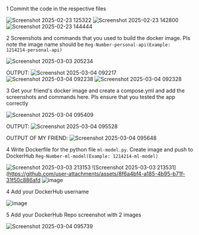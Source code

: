 1 Commit the code in the respective files

![Screenshot 2025-02-23 125322](https://github.com/user-attachments/assets/49b04798-ec97-4cde-8145-6cb9390c2d43)
![Screenshot 2025-02-23 142800](https://github.com/user-attachments/assets/aad023f8-d0e1-4168-817a-5e947bc12926)
![Screenshot 2025-02-23 144444](https://github.com/user-attachments/assets/70b6a99d-5ec4-4a7b-a8aa-b40666d67c58)

 2 Screenshots and commands that you used to build the docker image. Pls note the image name should be `Reg-Number-personal-api(Example: 1214214-personal-api)`

 ![Screenshot 2025-03-03 205234](https://github.com/user-attachments/assets/671a123e-da53-4533-b15b-911d3aa863a6)

 OUTPUT:
 ![Screenshot 2025-03-04 092217](https://github.com/user-attachments/assets/0cd04dba-b8d6-48ad-b5af-5738d0228ee8)
 ![Screenshot 2025-03-04 092238](https://github.com/user-attachments/assets/7126a7a8-6220-48f4-b44e-697b268a281a)
 ![Screenshot 2025-03-04 092328](https://github.com/user-attachments/assets/77fefb29-978d-4873-92f4-ed06b252f3b9)


3 Get your friend's docker image and create a compose.yml and add the screenshots and commands here. Pls ensure that you tested the app correctly

 ![Screenshot 2025-03-04 095409](https://github.com/user-attachments/assets/c59d8917-694f-4fa9-aed6-bc9d70dac099)

 OUTPUT:
 ![Screenshot 2025-03-04 095528](https://github.com/user-attachments/assets/d379a40a-5e25-4f3d-8b6b-e01620363d3a)

 OUTPUT OF MY FRIEND:
 ![Screenshot 2025-03-04 095648](https://github.com/user-attachments/assets/860b16fb-956d-4f2b-99bd-8e0201cd3866)


 4 Write Dockerfile for the python file `ml-model.py`. Create image and push to DockerHub `Reg-Number-ml-model(Example: 1214214-ml-model)`

 ![Screenshot 2025-03-03 213153](https://github.com/user-attachments/assets/21a76067-5a90-4e8e-907b-13a312656355)
 ![Screenshot 2025-03-03 213531](https://github.com/user-attachments/assets/8f6a4bf4-a185-4b95-b71f-31f50c886afd
 ![image](https://github.com/user-attachments/assets/cf1d6342-14d0-4b4f-8697-141af2aca887)

 4 Add your DockerHub username

 ![image](https://github.com/user-attachments/assets/6a8fd443-8b8b-4296-b9d3-ad1992a9f803)

 5 Add your DockerHub Repo screenshot with 2 images

![Screenshot 2025-03-04 095739](https://github.com/user-attachments/assets/58f75db5-f713-4b46-851d-43f20a5e4a90)

